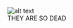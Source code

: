 ![alt text](https://images.contentstack.io/v3/assets/bltb6530b271fddd0b1/blt6f1392b30784e029/618d9da0d380f814d61f001c/WebUpdate_Chamber_KeyArt.png)
<br>
THEY ARE SO DEAD
